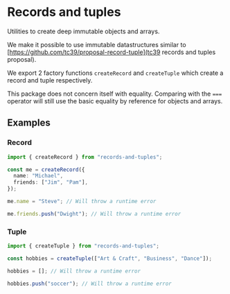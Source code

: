 # Records and tuples

Utilities to create deep immutable objects and arrays.

We make it possible to use immutable datastructures similar to [https://github.com/tc39/proposal-record-tuple](tc39 records and tuples proposal).

We export 2 factory functions `createRecord` and `createTuple` which create a record and tuple respectively.

This package does not concern itself with equality. Comparing with the `===` operator will still use the basic equality by reference for objects and arrays.

## Examples

### Record

```typescript
import { createRecord } from "records-and-tuples";

const me = createRecord({
  name: "Michael",
  friends: ["Jim", "Pam"],
});

me.name = "Steve"; // Will throw a runtime error

me.friends.push("Dwight"); // Will throw a runtime error
```

### Tuple

```typescript
import { createTuple } from "records-and-tuples";

const hobbies = createTuple(["Art & Craft", "Business", "Dance"]);

hobbies = []; // Will throw a runtime error

hobbies.push("soccer"); // Will throw a runtime error
```

